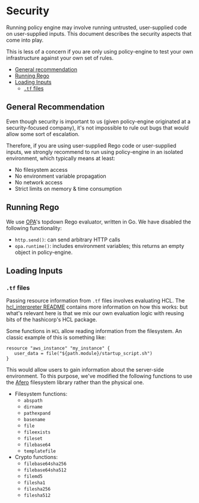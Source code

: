 # Security

Running policy engine may involve running untrusted, user-supplied code on
user-supplied inputs.  This document describes the security aspects that
come into play.

This is less of a concern if you are only using policy-engine to test your own
infrastructure against your own set of rules.

- [General recommendation](#general-recommendation)
- [Running Rego](#running-rego)
- [Loading Inputs](#loading-inputs)
  - [`.tf` files](#tf-files)

## General Recommendation

Even though security is important to us (given policy-engine originated at a
security-focused company), it's not impossible to rule out bugs that would allow
some sort of escalation.

Therefore, if you are using user-supplied Rego code or user-supplied inputs,
we strongly recommend to run using policy-engine in an isolated environment,
which typically means at least:

 -  No filesystem access
 -  No environment variable propagation
 -  No network access
 -  Strict limits on memory & time consumption

## Running Rego

We use [OPA]'s topdown Rego evaluator, written in Go.  We have disabled the
following functionality:

 -  `http.send()`: can send arbitrary HTTP calls
 -  `opa.runtime()`: includes environment variables; this returns an empty
    object in policy-engine.

[OPA]: https://www.openpolicyagent.org

## Loading Inputs

### `.tf` files

Passing resource information from `.tf` files involves evaluating HCL.
The [hcl_interpreter README](../pkg/hcl_interpreter/README.md) contains more
information on how this works: but what's relevant here is that we mix our
own evaluation logic with reusing bits of the hashicorp's HCL package.

Some functions in `HCL` allow reading information from the filesystem.
An classic example of this is something like:

```hcl
resource "aws_instance" "my_instance" {
   user_data = file("${path.module}/startup_script.sh")
}
```

This would allow users to gain information about the server-side environment.
To this purpose, we've modified the following functions to use the
[Afero](https://github.com/spf13/afero) filesystem library rather than the
physical one.

 -  Filesystem functions:
     *  `abspath`
     *  `dirname`
     *  `pathexpand`
     *  `basename`
     *  `file`
     *  `fileexists`
     *  `fileset`
     *  `filebase64`
     *  `templatefile`
 -  Crypto functions:
     *  `filebase64sha256`
     *  `filebase64sha512`
     *  `filemd5`
     *  `filesha1`
     *  `filesha256`
     *  `filesha512`

